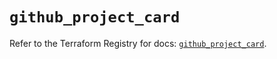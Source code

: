 # `github_project_card`

Refer to the Terraform Registry for docs: [`github_project_card`](https://registry.terraform.io/providers/integrations/github/5.44.0/docs/resources/project_card).
